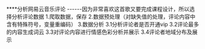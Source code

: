 ****分析网易云音乐评论
------因为非常喜欢这首歌又要完成课程设计，所以选择分析评论数据
1.爬取数据，保存
2.数据预处理（对缺失值的处理，评论内容中含有特殊符号，变量重编码）
3.数据分析
    3.1分析评论者是否开通vip
    3.2评论最多的内容生成词云
    3.3对评论内容进行情感色彩分析并展示
    3.4评论者地域分布及展示